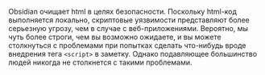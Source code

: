 Obsidian очищает html в целях безопасности. Поскольку html-код выполняется локально, скриптовые уязвимости представляют более серьезную угрозу, чем в случае с веб-приложениями. Вероятно, мы чуть более строги, чем вы возможно ожидаете, и вы можете столкнуться с проблемами при попытках сделать что-нибудь вроде внедрения тега `<script>` в заметку. Однако подавляющее большинство людей никогда не столкнется с такими проблемами.